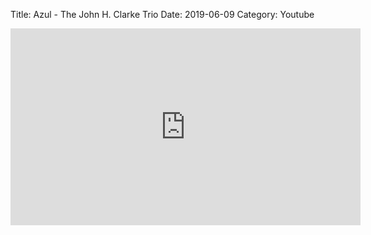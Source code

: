 Title: Azul - The John H. Clarke Trio
Date: 2019-06-09
Category: Youtube

<iframe width="560" height="315" src="https://www.youtube.com/embed/AT2DIBO0I-s" title="YouTube video player" frameborder="0" allow="accelerometer; autoplay; clipboard-write; encrypted-media; gyroscope; picture-in-picture" allowfullscreen></iframe>

